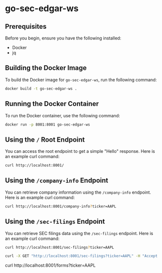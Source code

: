 # go-sec-edgar-ws

## Prerequisites

Before you begin, ensure you have the following installed:

- Docker
- jq

## Building the Docker Image

To build the Docker image for `go-sec-edgar-ws`, run the following command:

```bash
docker build -t go-sec-edgar-ws .
```

## Running the Docker Container

To run the Docker container, use the following command:

```bash
docker run -p 8001:8001 go-sec-edgar-ws
```

## Using the `/` Root Endpoint

You can access the root endpoint to get a simple "Hello" response. Here is an example curl command:

```bash
curl http://localhost:8001/
```

## Using the `/company-info` Endpoint

You can retrieve company information using the `/company-info` endpoint. Here is an example curl command:

```bash
curl http://localhost:8001/company-info?ticker=AAPL
```

## Using the `/sec-filings` Endpoint

You can retrieve SEC filings data using the `/sec-filings` endpoint. Here is an example curl command:

```bash
curl http://localhost:8001/sec-filings?ticker=AAPL

curl -X GET "http://localhost:8001/sec-filings?ticker=AAPL" -H "Accept: application/json"

```
curl http://localhost:8001/forms?ticker=AAPL

